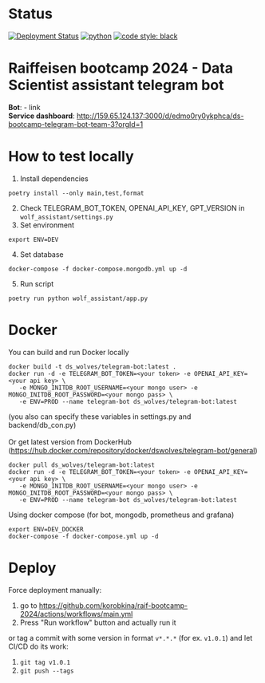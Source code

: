 # Status 
[![Deployment Status](https://github.com/korobkina/raif-bootcamp-2024/actions/workflows/main.yml/badge.svg)](https://github.com/korobkina/raif-bootcamp-2024/actions/workflows/main.yml) [![python](https://img.shields.io/badge/Python-3.9-3776AB.svg?style=flat&logo=python&logoColor=white)](https://www.python.org) [![code style: black](https://img.shields.io/badge/code%20style-black-000000.svg)](https://github.com/psf/black)


# Raiffeisen bootcamp 2024 - Data Scientist assistant telegram bot

**Bot**: - link \
**Service dashboard**: http://159.65.124.137:3000/d/edmo0ry0ykphca/ds-bootcamp-telegram-bot-team-3?orgId=1 


# How to test locally
1. Install dependencies
```
poetry install --only main,test,format
```
2. Check TELEGRAM_BOT_TOKEN, OPENAI_API_KEY, GPT_VERSION in `wolf_assistant/settings.py`
3. Set environment 
```
export ENV=DEV
```
4. Set database
```
docker-compose -f docker-compose.mongodb.yml up -d
```
5. Run script
```
poetry run python wolf_assistant/app.py
```


# Docker
You can build and run Docker locally 
```
docker build -t ds_wolves/telegram-bot:latest .
docker run -d -e TELEGRAM_BOT_TOKEN=<your token> -e OPENAI_API_KEY=<your api key> \
   -e MONGO_INITDB_ROOT_USERNAME=<your mongo user> -e MONGO_INITDB_ROOT_PASSWORD=<your mongo pass> \
   -e ENV=PROD --name telegram-bot ds_wolves/telegram-bot:latest
```
(you also can specify these variables in settings.py and backend/db_con.py) \
\
Or get latest version from DockerHub (https://hub.docker.com/repository/docker/dswolves/telegram-bot/general)
```
docker pull ds_wolves/telegram-bot:latest
docker run -d -e TELEGRAM_BOT_TOKEN=<your token> -e OPENAI_API_KEY=<your api key> \
   -e MONGO_INITDB_ROOT_USERNAME=<your mongo user> -e MONGO_INITDB_ROOT_PASSWORD=<your mongo pass> \
   -e ENV=PROD --name telegram-bot ds_wolves/telegram-bot:latest
```

Using docker compose (for bot, mongodb, prometheus and grafana)
```
export ENV=DEV_DOCKER
docker-compose -f docker-compose.yml up -d
```


# Deploy

Force deployment manually:
1. go to https://github.com/korobkina/raif-bootcamp-2024/actions/workflows/main.yml
2. Press "Run workflow" button and actually run it

or tag a commit with some version in format `v*.*.*` (for ex. `v1.0.1`) and let CI/CD do its work:
1. `git tag v1.0.1`
2. `git push --tags`